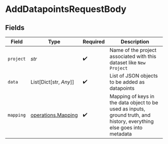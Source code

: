 # AddDatapointsRequestBody


## Fields

| Field                                                                                                                  | Type                                                                                                                   | Required                                                                                                               | Description                                                                                                            |
| ---------------------------------------------------------------------------------------------------------------------- | ---------------------------------------------------------------------------------------------------------------------- | ---------------------------------------------------------------------------------------------------------------------- | ---------------------------------------------------------------------------------------------------------------------- |
| `project`                                                                                                              | *str*                                                                                                                  | :heavy_check_mark:                                                                                                     | Name of the project associated with this dataset like `New Project`                                                    |
| `data`                                                                                                                 | List[Dict[str, *Any*]]                                                                                                 | :heavy_check_mark:                                                                                                     | List of JSON objects to be added as datapoints                                                                         |
| `mapping`                                                                                                              | [operations.Mapping](../../models/operations/mapping.md)                                                               | :heavy_check_mark:                                                                                                     | Mapping of keys in the data object to be used as inputs, ground truth, and history, everything else goes into metadata |